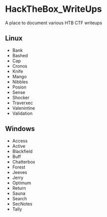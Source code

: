 # HackTheBox_WriteUps

A place to document various HTB CTF writeups

## Linux

- Bank
- Bashed
- Cap
- Cronos
- Knife
- Mango
- Nibbles
- Posion
- Sense
- Shocker
- Traverxec
- Valenintine
- Validation

## Windows

- Access
- Active
- Blackfield
- Buff
- Chatterbox
- Forest
- Jeeves
- Jerry
- Optimum
- Return
- Sauna
- Search
- SecNotes
- Tally
